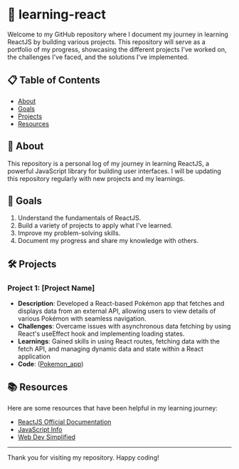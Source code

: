 # 🚀 learning-react
Welcome to my GitHub repository where I document my journey in learning ReactJS by building various projects. This repository will serve as a portfolio of my progress, showcasing the different projects I've worked on, the challenges I've faced, and the solutions I've implemented.

## 📋 Table of Contents

- [About](#-about)
- [Goals](#-goals)
- [Projects](#-projects)
- [Resources](#-resources)

## 📝 About

This repository is a personal log of my journey in learning ReactJS, a powerful JavaScript library for building user interfaces. I will be updating this repository regularly with new projects and my learnings.

## 🎯 Goals

1. Understand the fundamentals of ReactJS.
2. Build a variety of projects to apply what I've learned.
3. Improve my problem-solving skills.
4. Document my progress and share my knowledge with others.

## 🛠 Projects

### Project 1: [Project Name]
- **Description**: Developed a React-based Pokémon app that fetches and displays data from an external API, allowing users to view details of various Pokémon with seamless navigation.
- **Challenges**: Overcame issues with asynchronous data fetching by using React's useEffect hook and implementing loading states.
- **Learnings**: Gained skills in using React routes, fetching data with the fetch API, and managing dynamic data and state within a React application
- **Code**: ([Pokemon_app](https://github.com/jasserbenjemaa/learning-react/tree/main/pokemon_app))

## 📚 Resources

Here are some resources that have been helpful in my learning journey:

- [ReactJS Official Documentation](https://reactjs.org/docs/getting-started.html)
- [JavaScript Info](https://javascript.info/)
- [Web Dev Simplified](https://www.youtube.com/@WebDevSimplified)

---

Thank you for visiting my repository. Happy coding!

